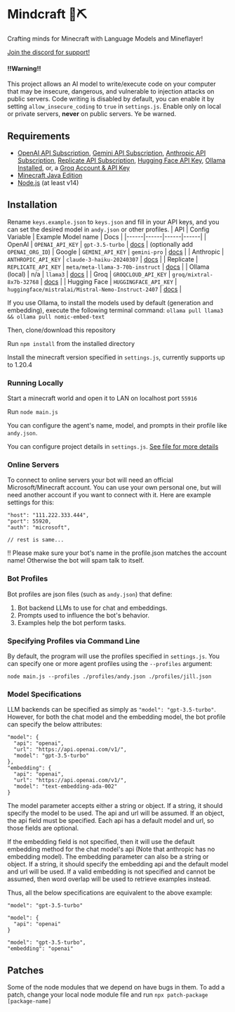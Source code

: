 # Mindcraft 🧠⛏️

Crafting minds for Minecraft with Language Models and Mineflayer!

[Join the discord for support!](https://discord.gg/ZsrAAByEnr)

#### ‼️Warning‼️

This project allows an AI model to write/execute code on your computer that may be insecure, dangerous, and vulnerable to injection attacks on public servers. Code writing is disabled by default, you can enable it by setting `allow_insecure_coding` to `true` in `settings.js`. Enable only on local or private servers, **never** on public servers. Ye be warned.

## Requirements

- [OpenAI API Subscription](https://openai.com/blog/openai-api), [Gemini API Subscription](https://aistudio.google.com/app/apikey), [Anthropic API Subscription](https://docs.anthropic.com/claude/docs/getting-access-to-claude), [Replicate API Subscription](https://replicate.com/), [Hugging Face API Key](https://huggingface.co/), [Ollama Installed](https://ollama.com/download), or, a [Groq Account & API Key](https://console.groq.com/keys)
- [Minecraft Java Edition](https://www.minecraft.net/en-us/store/minecraft-java-bedrock-edition-pc)
- [Node.js](https://nodejs.org/) (at least v14)

## Installation

Rename `keys.example.json` to `keys.json` and fill in your API keys, and you can set the desired model in `andy.json` or other profiles.
| API | Config Variable | Example Model name | Docs |
|------|------|------|------|
| OpenAI | `OPENAI_API_KEY` | `gpt-3.5-turbo` | [docs](https://platform.openai.com/docs/models) | (optionally add `OPENAI_ORG_ID`)
| Google | `GEMINI_API_KEY` | `gemini-pro` | [docs](https://ai.google.dev/gemini-api/docs/models/gemini) |
| Anthropic | `ANTHROPIC_API_KEY` | `claude-3-haiku-20240307` | [docs](https://docs.anthropic.com/claude/docs/models-overview) |
| Replicate | `REPLICATE_API_KEY` | `meta/meta-llama-3-70b-instruct` | [docs](https://replicate.com/collections/language-models) |
| Ollama (local) | n/a | `llama3` | [docs](https://ollama.com/library) |
| Groq | `GROQCLOUD_API_KEY` | `groq/mixtral-8x7b-32768` | [docs](https://console.groq.com/docs/models) |
| Hugging Face | `HUGGINGFACE_API_KEY` | `huggingface/mistralai/Mistral-Nemo-Instruct-2407` | [docs](https://huggingface.co/models) |

If you use Ollama, to install the models used by default (generation and embedding), execute the following terminal command:
`ollama pull llama3 && ollama pull nomic-embed-text`

Then, clone/download this repository

Run `npm install` from the installed directory

Install the minecraft version specified in `settings.js`, currently supports up to 1.20.4

### Running Locally

Start a minecraft world and open it to LAN on localhost port `55916`

Run `node main.js`

You can configure the agent's name, model, and prompts in their profile like `andy.json`.

You can configure project details in `settings.js`. [See file for more details](settings.js)

### Online Servers
To connect to online servers your bot will need an official Microsoft/Minecraft account. You can use your own personal one, but will need another account if you want to connect with it. Here are example settings for this:
```
"host": "111.222.333.444",
"port": 55920,
"auth": "microsoft",

// rest is same...
```
‼️ Please make sure your bot's name in the profile.json matches the account name! Otherwise the bot will spam talk to itself.

### Bot Profiles

Bot profiles are json files (such as `andy.json`) that define:

1. Bot backend LLMs to use for chat and embeddings.
2. Prompts used to influence the bot's behavior.
3. Examples help the bot perform tasks.

### Specifying Profiles via Command Line

By default, the program will use the profiles specified in `settings.js`. You can specify one or more agent profiles using the `--profiles` argument:

`node main.js --profiles ./profiles/andy.json ./profiles/jill.json`

### Model Specifications

LLM backends can be specified as simply as `"model": "gpt-3.5-turbo"`. However, for both the chat model and the embedding model, the bot profile can specify the below attributes:

```
"model": {
  "api": "openai",
  "url": "https://api.openai.com/v1/",
  "model": "gpt-3.5-turbo"
},
"embedding": {
  "api": "openai",
  "url": "https://api.openai.com/v1/",
  "model": "text-embedding-ada-002"
}
```

The model parameter accepts either a string or object. If a string, it should specify the model to be used. The api and url will be assumed. If an object, the api field must be specified. Each api has a default model and url, so those fields are optional.

If the embedding field is not specified, then it will use the default embedding method for the chat model's api (Note that anthropic has no embedding model). The embedding parameter can also be a string or object. If a string, it should specify the embedding api and the default model and url will be used. If a valid embedding is not specified and cannot be assumed, then word overlap will be used to retrieve examples instead.

Thus, all the below specifications are equivalent to the above example:

```
"model": "gpt-3.5-turbo"
```
```
"model": {
  "api": "openai"
}
```
```
"model": "gpt-3.5-turbo",
"embedding": "openai"
```

## Patches

Some of the node modules that we depend on have bugs in them. To add a patch, change your local node module file and run `npx patch-package [package-name]`

